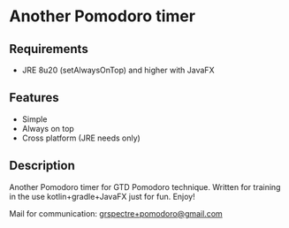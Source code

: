 # Another Pomodoro timer

## Requirements
* JRE 8u20 (setAlwaysOnTop) and higher with JavaFX

## Features
* Simple
* Always on top
* Cross platform (JRE needs only)

## Description
Another Pomodoro timer for GTD Pomodoro technique. Written for training in the use kotlin+gradle+JavaFX just for fun.
Enjoy!

Mail for communication: [grspectre+pomodoro@gmail.com](mailto:grspectre+pomodoro@gmail.com)